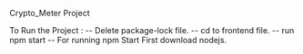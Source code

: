 Crypto_Meter Project

To Run the Project :
-- Delete package-lock file.
-- cd to frontend file.
-- run npm start
-- For running npm Start First download nodejs.
